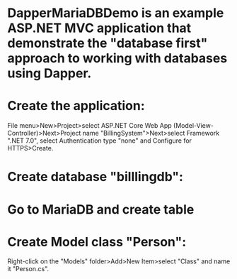 # DapperMariaDBDemo is an example ASP.NET MVC application that demonstrate the "database first" approach to working with databases using Dapper.
# Create the application:
File menu>New>Project>select ASP.NET Core Web App (Model-View-Controller)>Next>Project name "BillingSystem">Next>select Framework ".NET 7.0", select Authentication type "none" and Configure for HTTPS>Create.
# Create database "billlingdb": 
# Go to MariaDB and create table 
# Create Model class "Person":
Right-click on the "Models" folder>Add>New Item>select "Class" and name it "Person.cs".
